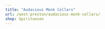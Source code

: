 ```yaml
---
title: "Audacious Monk Cellars"
url: /west-preston/audacious-monk-cellars/
shop: Spirituosen
---
```

